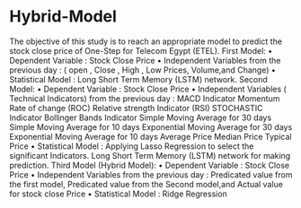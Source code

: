 # Hybrid-Model

The objective of this study is to reach an appropriate model to predict the stock close price of One-Step for Telecom Egypt (ETEL).
First Model:
•	Dependent Variable :
  Stock Close Price 
•	Independent Variables from the previous day :
 ( open , 
 Close  , 
 High ,
Low Prices,
 Volume,and
Change)
•	Statistical Model :
Long Short Term Memory (LSTM) network.
Second Model:
•	Dependent Variable :
 Stock Close Price 
•	Independent Variables ( Technical Indicators) from the previous day :
MACD Indicator
Momentum
Rate of change (ROC)
Relative strength Indicator (RSI)
STOCHASTIC Indicator
Bollinger Bands Indicator
Simple Moving Average for 30 days 
Simple Moving Average for 10 days
Exponential Moving Average for 30 days
Exponential Moving Average for 10 days
Average Price
Median Price
Typical Price
•	Statistical Model :
Applying Lasso Regression to select the significant Indicators.
Long Short Term Memory (LSTM) network for making prediction.
Third Model (Hybrid Model):
•	Dependent Variable :
 Stock Close Price 
•	Independent Variables from the previous day :
 Predicated value from the first model,
Predicated value from the Second model,and
 Actual value for stock close Price
•	Statistical Model :
  Ridge Regression
